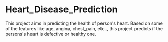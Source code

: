 # Heart_Disease_Prediction

This project aims in predicting the health of person's heart. Based on some of the features like age, angina, chest_pain, etc.., this project predicts if the persons's heart is defective or healthy one. 
